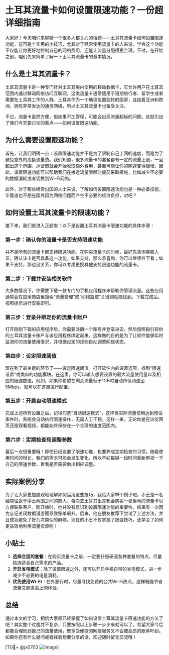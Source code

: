 # 土耳其流量卡如何设置限速功能？一份超详细指南

大家好！今天咱们来聊聊一个很多人都关心的话题——土耳其流量卡如何设置限速功能。这可是个实用的小技巧，尤其对于经常使用流量卡的人来说，学会这个功能不仅能让你更好地控制自己的网络费用，还能让流量分配得更合理。不过，在开始之前，咱们先来简单了解一下土耳其流量卡的基本情况。

## 什么是土耳其流量卡？

土耳其流量卡是一种专门针对土耳其境内使用的移动数据卡，它允许用户在土耳其范围内通过移动网络访问互联网。这类流量卡通常适用于短期旅行者、留学生或者需要在土耳其工作的人群。土耳其作为一个地理位置独特的国家，连接着亚洲和欧洲，拥有非常发达的通信网络，所以土耳其流量卡也备受关注。

不过，流量卡虽然方便，但如果不加管理，可能会出现流量超标的问题。这就引出了我们今天要讨论的重点——如何设置限速功能。

## 为什么需要设置限速功能？

首先，让我们明确一点：设置限速功能并不是为了限制自己上网的速度，而是为了避免意外的高额流量费。我们知道，很多流量卡的套餐都有一定的流量上限，一旦超出这个范围，运营商就会开始收取额外费用，甚至可能让你的网速变得极慢。因此，设置限速功能可以帮助我们在接近流量限额时提前采取措施，比如减少不必要的数据消耗或者切换到Wi-Fi网络。

此外，对于那些经常出国的人士来说，了解如何设置限速功能也是一种必备技能。毕竟谁也不想在国外因为网络问题而产生不必要的经济负担，对吧？

## 如何设置土耳其流量卡的限速功能？

接下来，我们就进入正题啦！以下是设置土耳其流量卡限速功能的具体步骤：

### 第一步：确认你的流量卡是否支持限速功能

并不是所有的流量卡都支持限速功能。在购买流量卡的时候，最好先咨询客服人员，确认该卡是否具备这一功能。如果支持，那么恭喜你，你可以继续往下看；如果不支持，那也没关系，你可以考虑更换其他支持限速功能的流量卡。

### 第二步：下载并安装相关软件

大多数情况下，你需要下载一款专门的手机应用程序来帮助你管理流量。这些应用通常会在应用商店里搜索“流量管理”或“网络监控”关键词就能找到。下载完成后，按照提示进行安装即可。

### 第三步：登录并绑定你的流量卡账户

打开刚刚下载的应用程序后，你需要注册一个账号并登录进去。然后按照指引将你的土耳其流量卡账户与该应用程序绑定起来。这样做的目的是为了让软件能够实时监测你的流量使用情况，并根据设定的规则自动调整网络状态。

### 第四步：设定限速阈值

现在到了最关键的环节了——设定限速阈值。打开软件内的设置选项，找到“限速设置”或类似的功能模块。在这里，你可以输入想要设置的最大流量使用量以及相应的限速数值。例如，如果你希望在剩余流量低于1GB时自动降低网速至5Mbps，就可以在这里进行配置。

### 第五步：开启自动限速模式

完成上述所有设置之后，记得勾选“自动限速模式”，这样当实际流量使用达到预设条件时，系统会自动执行限速操作，无需人工干预。这样一来，无论你是在浏览网页还是观看视频，都能始终保持在一个合理的速度范围内。

### 第六步：定期检查和调整参数

最后一点很重要哦！即使已经设置了限速功能，也要养成定期检查的习惯。随着使用时间的增长，我们的需求可能会发生变化，所以不妨每隔一段时间重新审视一下自己的限速参数，看看是否需要做出相应调整。

## 实际案例分享

为了让大家更加直观地理解如何运用这些技巧，我给大家举个例子吧。小王是一名经常往返于中土两国之间的商人，每次去土耳其出差都会购买一张当地的流量卡以方便联系客户。刚开始时，他并没有意识到设置限速功能的重要性，结果有一次因为忘记关闭数据漫游而导致账单飙升。后来，他在朋友推荐下尝试了上述方法，并且成功避免了好几次类似的麻烦。现在的小王不仅掌握了限速技巧，还学会了如何更高效地利用流量资源呢！

## 小贴士

1. **选择合适的套餐**：在购买流量卡之前，一定要仔细研究各种套餐的特点，尽量挑选适合自己需求的产品。
2. **开启省电模式**：除了设置限速之外，还可以开启手机自带的省电模式，进一步减少不必要的电量消耗。
3. **优先使用Wi-Fi**：在外旅行时，尽量寻找免费的公共Wi-Fi热点，这样既能节省流量又能提高上网体验。

## 总结

通过本文的学习，相信大家都已经掌握了如何设置土耳其流量卡限速功能的方法了吧？其实整个过程并不复杂，只要按照以上步骤一步步来就可以了。希望大家今后都能合理规划自己的流量使用，既享受便捷的网络服务又不会被高昂的账单吓到。如果你还有什么疑问或者经验想要分享的话，欢迎随时留言交流哦！

[TG💪+ @jx0703 ![Image](https://github.com/user-attachments/assets/dbca1d08-cadb-493c-b0ec-ad6f7a83f270)]
